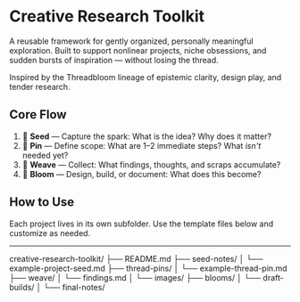# Creative Research Toolkit

A reusable framework for gently organized, personally meaningful exploration. Built to support nonlinear projects, niche obsessions, and sudden bursts of inspiration — without losing the thread.

Inspired by the Threadbloom lineage of epistemic clarity, design play, and tender research.

## Core Flow

1. 🌱 **Seed** — Capture the spark: What is the idea? Why does it matter?
2. 🔖 **Pin** — Define scope: What are 1–2 immediate steps? What *isn't* needed yet?
3. 🧵 **Weave** — Collect: What findings, thoughts, and scraps accumulate?
4. 🌼 **Bloom** — Design, build, or document: What does this become?

## How to Use
Each project lives in its own subfolder. Use the template files below and customize as needed.

---
creative-research-toolkit/
├── README.md
├── seed-notes/
│   └── example-project-seed.md
├── thread-pins/
│   └── example-thread-pin.md
├── weave/
│   └── findings.md
│   └── images/
├── blooms/
│   └── draft-builds/
│   └── final-notes/






